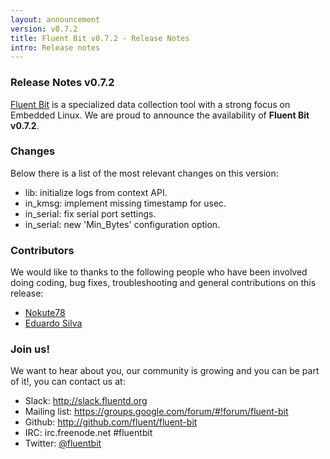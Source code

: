 ```yaml
---
layout: announcement
version: v0.7.2
title: Fluent Bit v0.7.2 - Release Notes
intro: Release notes
---
```


### Release Notes v0.7.2

[Fluent Bit](http://fluentbit.io) is a specialized data collection tool with a strong focus on
Embedded Linux. We are proud to announce the availability of __Fluent Bit v0.7.2__.

### Changes

Below there is a list of the most relevant changes on this version:

- lib: initialize logs from context API.
- in_kmsg: implement missing timestamp for usec.
- in_serial: fix serial port settings.
- in_serial: new 'Min_Bytes' configuration option.

### Contributors

We would like to thanks to the following people who have been involved doing coding, bug fixes, troubleshooting and general contributions on this release:

- [Nokute78](https://github.com/nokute78)
- [Eduardo Silva](http://github.com/edsiper)

### Join us!

We want to hear about you, our community is growing and you can be part of it!, you can contact us at:

<ul>
  <li><i class="fa fa-fw fa-slack"></i> Slack: <a href="http://slack.fluentd.org">http://slack.fluentd.org</a></li>
  <li>
    <i class="fa fa-fw fa-inbox"></i> Mailing list: <a href="https://groups.google.com/forum/#!forum/fluent-bit">https://groups.google.com/forum/#!forum/fluent-bit</a>
  </li>
  <li><i class="fa fa-fw fa-github"></i> Github: <a href="http://github.com/fluent/fluent-bit">http://github.com/fluent/fluent-bit</a></li>
  <li><i class="fa fa-fw fa-wechat"></i> IRC: irc.freenode.net #fluentbit</li>
  <li><i class="fa fa-fw fa-twitter"></i> Twitter: <a href="http://twitter.com/fluentbit">@fluentbit</a></li>
</ul>
